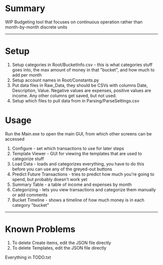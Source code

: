 # Summary
WIP Budgeting tool that focuses on continuous operation rather than month-by-month discrete units

---

# Setup
1. Setup categories in Root/BucketInfo.csv - this is what categories stuff goes into, the max amount of money in that "bucket", and how much to add per month
1. Setup account names in Root/Constants.py
1. Put data files in Raw_Data, they should be CSVs with columns Date, Description, Value. Negative values are expenses, positive values are income. Any other columns get saved, but not used.
1. Setup which files to pull data from in Parsing/ParseSettings.csv

# Usage
Run the Main.exe to open the main GUI, from which other screens can be accessed
1. Configure - set which transactions to use for later steps
1. Template Viewer - GUI for viewing the templates that are used to categorize stuff
1. Load Data - loads and categorizes everything, you have to do this before you can use any of the greyed-out buttons
1. Predict Future Transactions - tries to predict how much you're going to spend, but probably doesn't work yet
1. Summary Table - a table of income and expenses by month
1. Categorizing - lets you view transactions and categorize them manually or add comments
1. Bucket Timeline - shows a timeline of how much money is in each category "bucket"

---

# Known Problems
1. To delete Create items, edit the JSON file directly
1. To delete Templates, edit the JSON file directly

Everything in TODO.txt